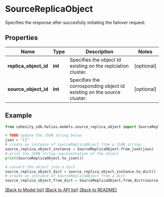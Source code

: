 # SourceReplicaObject

Specifies the response after succesfully initiating the failover request.

## Properties

Name | Type | Description | Notes
------------ | ------------- | ------------- | -------------
**replica_object_id** | **int** | Specifies the object Id existing on the replciation cluster. | [optional] 
**source_object_id** | **int** | Specifies the corrosponding object id existing on the source cluster. | [optional] 

## Example

```python
from cohesity_sdk.helios.models.source_replica_object import SourceReplicaObject

# TODO update the JSON string below
json = "{}"
# create an instance of SourceReplicaObject from a JSON string
source_replica_object_instance = SourceReplicaObject.from_json(json)
# print the JSON string representation of the object
print(SourceReplicaObject.to_json())

# convert the object into a dict
source_replica_object_dict = source_replica_object_instance.to_dict()
# create an instance of SourceReplicaObject from a dict
source_replica_object_from_dict = SourceReplicaObject.from_dict(source_replica_object_dict)
```
[[Back to Model list]](../README.md#documentation-for-models) [[Back to API list]](../README.md#documentation-for-api-endpoints) [[Back to README]](../README.md)


